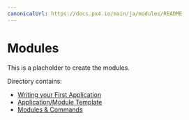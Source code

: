 ```yaml
---
canonicalUrl: https://docs.px4.io/main/ja/modules/README
---
```


# Modules

This is a placholder to create the modules.

Directory contains:

* [Writing your First Application](hello_sky.md)
* [Application/Module Template](module_template.md)
* [Modules & Commands](modules_main.md)
